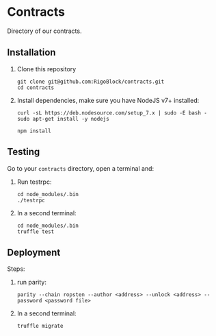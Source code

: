 # Contracts

Directory of our contracts.


## Installation

1. Clone this repository
    ```
    git clone git@github.com:RigoBlock/contracts.git
    cd contracts
    ```

2. Install dependencies, make sure you have NodeJS v7+ installed:
    ```
    curl -sL https://deb.nodesource.com/setup_7.x | sudo -E bash -
    sudo apt-get install -y nodejs

    npm install
    ```

## Testing

Go to your `contracts` directory, open a terminal and:

1. Run testrpc:
    ```
    cd node_modules/.bin
    ./testrpc
    ```

2. In a second terminal:
    ```
    cd node_modules/.bin
    truffle test
    ```

## Deployment

Steps:

1. run parity:
    ```
    parity --chain ropsten --author <address> --unlock <address> --password <password file>
    ```

2. In a second terminal:
    ```
    truffle migrate
    ```


